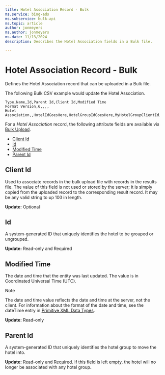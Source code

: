 ```yaml
---
title: Hotel Association Record - Bulk
ms.service: bing-ads
ms.subservice: bulk-api
ms.topic: article
author: jonmeyers
ms.author: jonmeyers
ms.date: 11/13/2024
description: Describes the Hotel Association fields in a Bulk file. 

---
```

# Hotel Association Record - Bulk
Defines the Hotel Association record that can be uploaded in a Bulk file.  

The following Bulk CSV example would update the Hotel Association. 

```csv
Type,Name,Id,Parent Id,Client Id,Modified Time
Format Version,6,,,,
Hotel Association,,HotelIdGoesHere,HotelGroupIdGoesHere,MyHotelGroupClientId,
```

For a *Hotel Association* record, the following attribute fields are available via [Bulk Upload](bulk-download-upload.md#bulkupload). 

- [Client Id](#clientid)
- [Id](#id)
- [Modified Time](#modifiedtime)
- [Parent Id](#parentid)

## <a name="clientid"></a>Client Id
Used to associate records in the bulk upload file with records in the results file. The value of this field is not used or stored by the server; it is simply copied from the uploaded record to the corresponding result record. It may be any valid string to up 100 in length.

**Update:** Optional    

## <a name="id"></a>Id
A system-generated ID that uniquely identifies the hotel to be grouped or ungrouped.

**Update:** Read-only and Required  

## <a name="modifiedtime"></a>Modified Time
The date and time that the entity was last updated. The value is in Coordinated Universal Time (UTC).

> [!NOTE]
> The date and time value reflects the date and time at the server, not the client. For information about the format of the date and time, see the dateTime entry in [Primitive XML Data Types](https://go.microsoft.com/fwlink/?linkid=859198).

**Update:** Read-only  

## <a name="parentid"></a>Parent Id
A system-generated ID that uniquely identifies the hotel group to move the hotel into. 

**Update:** Read-only and Required. If this field is left empty, the hotel will no longer be associated with any hotel group. 
